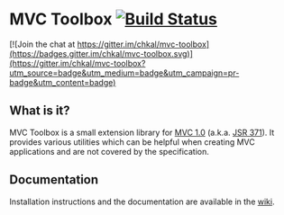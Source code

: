 # MVC Toolbox [![Build Status](https://travis-ci.org/chkal/mvc-toolbox.svg?branch=master)](https://travis-ci.org/chkal/mvc-toolbox)

[![Join the chat at https://gitter.im/chkal/mvc-toolbox](https://badges.gitter.im/chkal/mvc-toolbox.svg)](https://gitter.im/chkal/mvc-toolbox?utm_source=badge&utm_medium=badge&utm_campaign=pr-badge&utm_content=badge)

## What is it?

MVC Toolbox is a small extension library for [MVC 1.0](https://java.net/projects/mvc-spec/pages/Home)
(a.k.a. [JSR 371](https://jcp.org/en/jsr/detail?id=371)). It provides various utilities
which can be helpful when creating MVC applications and are not covered by the specification.

## Documentation

Installation instructions and the documentation are available in the [wiki](https://github.com/chkal/mvc-toolbox/wiki).
